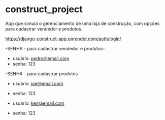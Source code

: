 # construct_project

App que simula o gerenciamento de uma loja de construção, com opções para cadastrar vendedor e  produtos.

https://django-construct-app.onrender.com/auth/login/


-SENHA - para cadastrar vendedor e produtos- 
- usuário: pedro@email.com
- senha: 123

-SENHA - para cadastrar produtos - 
- usuário: joe@email.com
- senha: 123

- usuário: ken@email.com
- senha: 123

